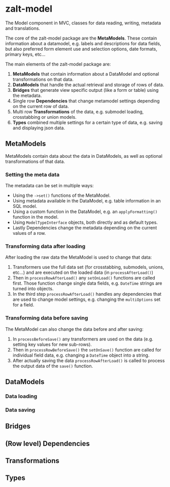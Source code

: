 # zalt-model
The Model component in MVC, classes for data reading, writing, metadata and translations.

The core of the zalt-model package are the **MetaModels**. These contain information about a datamodel, e.g. labels
and descriptions for data fields, but also preferred form element use and selection options, date formats, primary keys, 
etc...

The main elements of the zalt-model package are:

1. **MetaModels** that contain information about a DataModel and optional transformations on that data.
2. **DataModels** that handle the actual retrieval and storage of rows of data.
3. **Bridges** that generate view specific output (like a form or table) using the metadata.
4. Single row **Dependencies** that change metamodel settings depending on the current row of data.
5. Multi row **Transformations** of the data, e.g. submodel loading, crosstabbing or union models.
6. **Types** combined multiple settings for a certain type of data, e.g. saving and displaying json data.


## MetaModels

MetaModels contain data about the data in DataModels, as well as optional transformations of that data.

### Setting the meta data

The metadata can be set in multiple ways:

 - Using the `->set()` functions of the MetaModel.
 - Using metadata available in the DataModel, e.g. table information in an SQL model.
 - Using a custom function in the DataModel, e.g. an `applyFormatting()` function in the model.
 - Using `ModelTypeInterface` objects, both directly and as default types.
 - Lastly Dependencies change the metadata depending on the current values of a row. 

### Transforming data after loading

After loading the raw data the MetaModel is used to change that data:

1. Transformers use the full data set (for crosstabbing, submodels, unions, etc...) and are executed on the loaded data (in `processAfterLoad()`)
2. Then in `processRowAfterLoad()` any `setOnLoad()` functions are called first. Those function change single data fields, e.g. `DateTime` strings are turned into objects.
3. In the third step `processRowAfterLoad()` handles any dependencies that are used to change model settings, e.g. changing the `multiOptions` set for a field. 

### Transforming data before saving

The MetaModel can also change the data before and after saving:

1. In `processBeforeSave()` any transformers are used on the data (e.g. setting key values for new sub-rows).
2. Then in `processRowBeforeSave()` the `setOnSave()` function are called for individual field data, e.g. changing a `DateTime` object into a string.
3. After actually saving the data `processRowAfterLoad()` is called to process the output data of the `save()` function.


## DataModels

### Data loading

### Data saving

## Bridges

## (Row level) Dependencies

## Transformations

## Types
